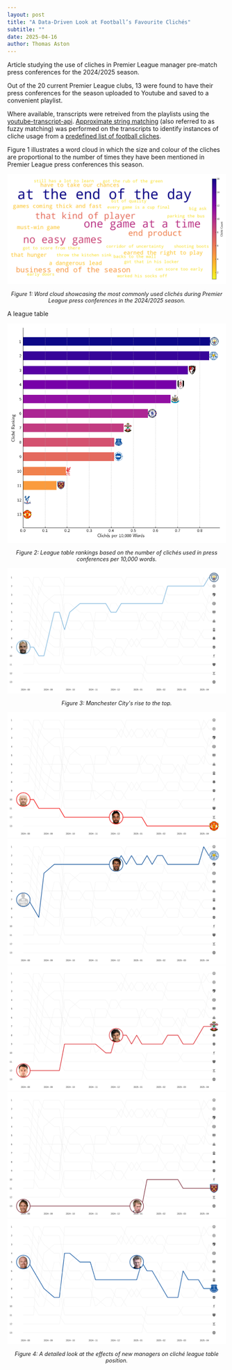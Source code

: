 ```yaml
---
layout: post
title: "A Data-Driven Look at Football’s Favourite Clichés"
subtitle: ""
date: 2025-04-16
author: Thomas Aston
---
```


Article studying the use of cliches in Premier League manager pre-match press conferences for the 2024/2025 season.

Out of the 20 current Premier League clubs, 13 were found to have their press conferences for the season uploaded to Youtube and saved to a convenient playlist.

Where available, transcripts were retreived from the playlists using the [youtube-transcript-api](https://pypi.org/project/youtube-transcript-api/). [Approximate string matching](https://en.wikipedia.org/wiki/Approximate_string_matching) (also referred to as fuzzy matching) was performed on the transcripts to identify instances of cliche usage from a [predefined list of football cliches](https://github.com/xGuff/xCliches/blob/main/data/cliches.yaml). 

Figure 1 illustrates a word cloud in which the size and colour of the cliches are proportional to the number of times they have been mentioned in Premier League press conferences this season.
<div style="text-align: center;">
    <img src="/assets/posts/cliches/wordcloud.png" alt="Alt text describing the image" style="max-width: 100%; height: auto;" />
    <p style="font-style: italic; font-size: 0.9em;">Figure 1: Word cloud showcasing the most commonly used clichés during Premier League press conferences in the 2024/2025 season.</p>
</div>

A league table 
<div style="text-align: center;">
    <img src="/assets/posts/cliches/league_table.png" alt="Alt text describing the image" style="max-width: 100%; height: auto;" />
    <p style="font-style: italic; font-size: 0.9em;">Figure 2: League table rankings based on the number of clichés used in press conferences per 10,000 words.</p>
</div>



<div style="text-align: center;">
    <img src="/assets/posts/cliches/clubs/manchester_city.png" alt="Alt text describing the image" style="max-width: 100%; height: auto;" />
    <p style="font-style: italic; font-size: 0.9em;">Figure 3: Manchester City's rise to the top.</p>
</div>


<div style="text-align: center;">
    <img src="/assets/posts/cliches/clubs/manchester_united.png" alt="Alt text describing the image" style="max-width: 100%; height: auto;" />
    <img src="/assets/posts/cliches/clubs/leicester.png" alt="Alt text describing the image" style="max-width: 100%; height: auto;" />
    <img src="/assets/posts/cliches/clubs/southampton.png" alt="Alt text describing the image" style="max-width: 100%; height: auto;" />
    <img src="/assets/posts/cliches/clubs/west_ham.png" alt="Alt text describing the image" style="max-width: 100%; height: auto;" />
    <img src="/assets/posts/cliches/clubs/everton.png" alt="Alt text describing the image" style="max-width: 100%; height: auto;" />
    <p style="font-style: italic; font-size: 0.9em;">Figure 4: A detailed look at the effects of new managers on cliché league table position.</p>
</div>
